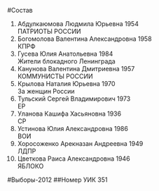 #Состав
1. Абдулкаюмова Людмила Юрьевна 1954   
    ПАТРИОТЫ РОССИИ
2. Богомолова Валентина Александровна 1958   
    КПРФ
3. Гусева Юлия Анатольевна 1984   
    Жители блокадного Ленинграда
4. Канунова Валентина Дмитриевна 1957   
    КОММУНИСТЫ РОССИИ
5. Крылова Наталия Юрьевна 1970   
    За женщин России
6. Тульский Сергей Владимирович 1973   
    ЕР
7. Уланова Кашифа Хасьяновна 1936   
    СР
8. Устинова Юлия Александровна 1986   
    ВОИ
9. Хоросоженко Арекназан Андреевна 1949   
    ЛДПР
10. Цветкова Раиса Александровна 1946   
    ЯБЛОКО

#Выборы-2012
##Номер УИК
351